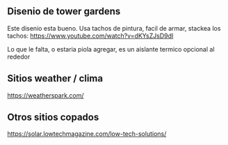 ## Disenio de tower gardens


Este disenio esta bueno. Usa tachos de pintura, facil de armar, stackea los tachos:
https://www.youtube.com/watch?v=dKYsZJsD9dI

Lo que le falta, o estaria piola agregar, es un aislante termico opcional al rededor


## Sitios weather / clima
https://weatherspark.com/

## Otros sitios copados
https://solar.lowtechmagazine.com/low-tech-solutions/
